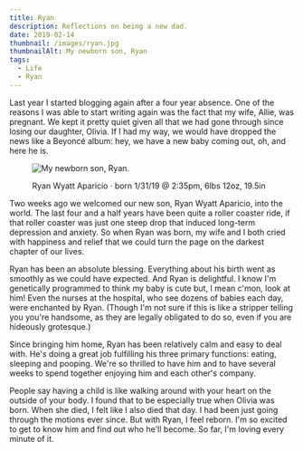 ```yaml
---
title: Ryan
description: Reflections on being a new dad.
date: 2019-02-14
thumbnail: /images/ryan.jpg
thumbnailAlt: My newborn son, Ryan
tags:
  - Life
  - Ryan
---
```

Last year I started blogging again after a four year absence. One of the reasons I was able to start writing again was the fact that my wife, Allie, was pregnant. We kept it pretty quiet given all that we had gone through since losing our daughter, Olivia. If I had my way, we would have dropped the news like a Beyoncé album: hey, we have a new baby coming out, oh, and here he is.

<figure>

![My newborn son, Ryan.](/images/ryan.jpg)

<figcaption>
Ryan Wyatt Aparicio · born 1/31/19 @ 2:35pm, 6lbs 12oz, 19.5in
</figcaption>
</figure>

Two weeks ago we welcomed our new son, Ryan Wyatt Aparicio, into the world. The last four and a half years have been quite a roller coaster ride, if that roller coaster was just one steep drop that induced long-term depression and anxiety. So when Ryan was born, my wife and I both cried with happiness and relief that we could turn the page on the darkest chapter of our lives.

Ryan has been an absolute blessing. Everything about his birth went as smoothly as we could have expected. And Ryan is delightful. I know I'm genetically programmed to think my baby is cute but, I mean c'mon, look at him! Even the nurses at the hospital, who see dozens of babies each day, were enchanted by Ryan. (Though I'm not sure if this is like a stripper telling you you're handsome, as they are legally obligated to do so, even if you are hideously grotesque.)

Since bringing him home, Ryan has been relatively calm and easy to deal with. He's doing a great job fulfilling his three primary functions: eating, sleeping and pooping. We're so thrilled to have him and to have several weeks to spend together enjoying him and each other's company.

People say having a child is like walking around with your heart on the outside of your body. I found that to be especially true when Olivia was born. When she died, I felt like I also died that day. I had been just going through the motions ever since. But with Ryan, I feel reborn. I'm so excited to get to know him and find out who he'll become. So far, I'm loving every minute of it.